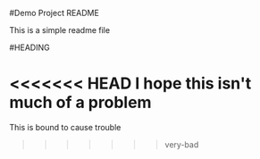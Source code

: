 #Demo Project README

This is a simple readme file

#HEADING

<<<<<<< HEAD
I hope this isn't much of a problem
=======
This is bound to cause trouble
>>>>>>> very-bad
